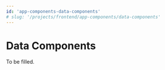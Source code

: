 ```yaml
---
id: 'app-components-data-components'
# slug: '/projects/frontend/app-components/data-components'
---
```


# Data Components

To be filled.

